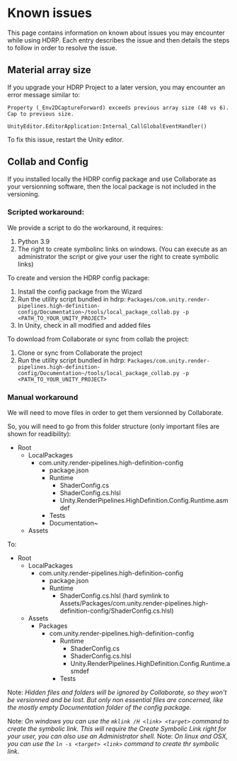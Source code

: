 # Known issues

This page contains information on known about issues you may encounter while using HDRP. Each entry describes the issue and then details the steps to follow in order to resolve the issue.

## Material array size

If you upgrade your HDRP Project to a later version, you may encounter an error message similar to:

```
Property (_Env2DCaptureForward) exceeds previous array size (48 vs 6). Cap to previous size.

UnityEditor.EditorApplication:Internal_CallGlobalEventHandler()
```

To fix this issue, restart the Unity editor.

## Collab and Config

If you installed locally the HDRP config package and use Collaborate as your versionning software, then the local package is not included in the versioning.

### Scripted workaround:
We provide a script to do the workaround, it requires:
1. Python 3.9
1. The right to create symbolinc links on windows. (You can execute as an administrator the script or give your user the right to create symbolic links)

To create and version the HDRP config package:
1. Install the config package from the Wizard
1. Run the utility script bundled in hdrp: `Packages/com.unity.render-pipelines.high-definition-config/Documentation~/tools/local_package_collab.py -p <PATH_TO_YOUR_UNITY_PROJECT>`
1. In Unity, check in all modified and added files

To download from Collaborate or sync from collab the project:
1. Clone or sync from Collaborate the project
1. Run the utility script bundled in hdrp: `Packages/com.unity.render-pipelines.high-definition-config/Documentation~/tools/local_package_collab.py -p <PATH_TO_YOUR_UNITY_PROJECT>`

### Manual workaround
We will need to move files in order to get them versionned by Collaborate.

So, you will need to go from this folder structure (only important files are shown for readibility):
* Root
    * LocalPackages
        * com.unity.render-pipelines.high-definition-config
            * package.json
            * Runtime
                * ShaderConfig.cs
                * ShaderConfig.cs.hlsl
                * Unity.RenderPipelines.HighDefinition.Config.Runtime.asmdef
            * Tests
            * Documentation~
    * Assets

To:
* Root
    * LocalPackages
        * com.unity.render-pipelines.high-definition-config
            * package.json
            * Runtime
                * ShaderConfig.cs.hlsl (hard symlink to Assets/Packages/com.unity.render-pipelines.high-definition-config/ShaderConfig.cs.hlsl)
    * Assets
        * Packages
            * com.unity.render-pipelines.high-definition-config
                * Runtime
                    * ShaderConfig.cs
                    * ShaderConfig.cs.hlsl
                    * Unity.RenderPipelines.HighDefinition.Config.Runtime.asmdef
                * Tests

Note: _Hidden files and folders will be ignored by Collaborate, so they won't be versionned and be lost. But only non essential files are concerned, like the mostly empty Documentation folder of the config package._

Note: _On windows you can use the `mklink /H <link> <target>` command to create the symbolic link. This will require the Create Symbolic Link right for your user, you can also use an Administrator shell._
Note: _On linux and OSX, you can use the `ln -s <target> <link>` command to create thr symbolic link._
